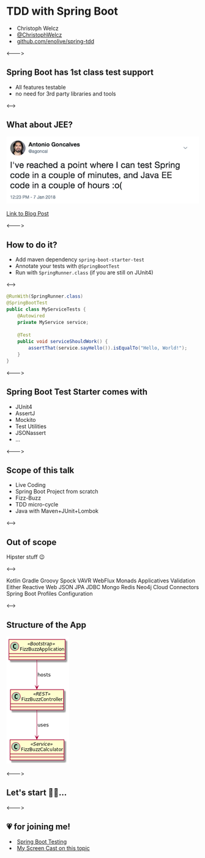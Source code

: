 # TDD with Spring Boot

- <i class="fa fa-user"></i>&nbsp;Christoph Welcz
- <i class="fa fa-twitter" aria-hidden="true"></i>&nbsp;[@ChristophWelcz](https://twitter.com/ChristophWelcz)
- <i class="fa fa-github" aria-hidden="true"></i>&nbsp;[github.com/enolive/spring-tdd](https://github.com/enolive/spring-tdd)

<--->

## Spring Boot has 1st class test support

* All features testable
* no need for 3rd party libraries and tools

<-->

## What about JEE?

[![Tweet JEE vs Spring Testing](resources/spring-vs-jee.png)](https://twitter.com/agoncal/status/949964624962772992)

[Link to Blog Post](https://antoniogoncalves.org/2018/01/16/java-ee-vs-spring-testing/)

<--->

## How to do it?

* Add maven dependency `spring-boot-starter-test`
* Annotate your tests with `@SpringBootTest`
* Run with `SpringRunner.class` (if you are still on JUnit4)

<-->

```java
@RunWith(SpringRunner.class)
@SpringBootTest
public class MyServiceTests {
    @Autowired
    private MyService service;
    
    @Test
    public void serviceShouldWork() {
        assertThat(service.sayHello()).isEqualTo("Hello, World!");
    }
}
```

<--->

## Spring Boot Test Starter comes with

* JUnit4
* AssertJ
* Mockito
* Test Utilities
* JSONassert
* ...

<--->

## Scope of this talk

* Live Coding
* Spring Boot Project from scratch
* Fizz-Buzz
* TDD micro-cycle
* Java with Maven+JUnit+Lombok

<-->

## Out of scope

Hipster stuff 😉

<-->

<section tagcloud large>
    Kotlin
    Gradle
    Groovy
    Spock
    VAVR
    WebFlux
    Monads
    Applicatives
    Validation
    Either
    Reactive Web
    JSON
    JPA
    JDBC
    Mongo
    Redis
    Neo4j
    Cloud Connectors
    Spring Boot Profiles
    Configuration
<section>

<-->

## Structure of the App

![Structure of the Application](resources/FizzBuzz.png)

<--->

## Let's start 👨‍💻...

<--->

## 💗 for joining me!

* <i class="fa fa-book" aria-hidden="true"></i>&nbsp;[Spring Boot Testing](https://docs.spring.io/spring-boot/docs/current/reference/html/boot-features-testing.html)
* <i class="fa fa-youtube" aria-hidden="true"></i>&nbsp;[My Screen Cast on this topic](https://youtu.be/RDRM4lnNMVo)
